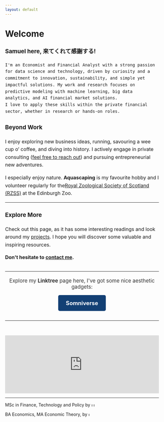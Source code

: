 ```yaml
---
layout: default
---
```

# Welcome

<section style="font-size: 1rem; line-height: 1.6; margin-bottom: 2rem;">

### Samuel here, 来てくれて感謝する!

    I'm an Economist and Financial Analyst with a strong passion for data science and technology, driven by curiosity and a commitment to innovation, sustainability, and simple yet impactful solutions. My work and research focuses on predictive modeling with machine learning, big data analytics, and AI financial market solutions. 
    I love to apply these skills within the private financial sector, whether in research or hands-on roles.

### Beyond Work

I enjoy exploring new business ideas, running, savouring a wee cup o’ coffee, and diving into history. I actively engage in private consulting ([feel free to reach out](https://GregSom-MSc.github.io/contact)) and pursuing entrepreneurial new adventures.

I especially enjoy nature. **Aquascaping** is my favourite hobby and I volunteer regularly for the[Royal Zoological Society of Scotland (RZSS)](https://www.rzss.org.uk) at the Edinburgh Zoo.

---

### Explore More

Check out this page, as it has some interesting readings</a> and look around my [projects](https://GregSom-MSc.github.io/research).
I hope you will discover some valuable and inspiring resources.
    
**Don't hesitate to [contact me](https://GregSom-MSc.github.io/contact).**

</section>
    
<hr>
<div style="text-align: center; margin-top: 20px;">
    <p style="font-size: 1.2em; color: #333;">Explore my <strong>Linktree</strong> page here, I've got some nice aesthetic gadgets: </p>
    <a href="https://linktr.ee/somniverse" target="_blank"
       style="display: inline-block; padding: 15px 25px; cursor: pointer; background-color: #134074; color: white; text-decoration: none; font-size: 1.3em; border-radius: 5px; font-weight: bold;">
        Somniverse
    </a>
</div>
<br>
<hr>
<br><br>

<div style="text-align: center;">
    <iframe src="https://ghchart.rshah.org/GregSom-MSc" frameborder="0" scrolling="50" width="100%" height="190px" style="max-width: 600px; margin: auto;"></iframe>
</div>
<hr>

<p>
  MSc in Finance, Technology and Policy by  <a href="https://www.ed.ac.uk/"></a>
  <img src="https://tinderboxcollective.org/wp-content/uploads/2020/11/UoE-Stacked-Colour-white-background-logo.png" alt="UoE Logo" height="10">
</p>
<p>
  BA Economics, MA Economic Theory, by  <a href="https://www.itam.mx/en"></a>
  <img src="https://upload.wikimedia.org/wikipedia/commons/thumb/d/d9/Logo_del_ITAM.svg/640px-Logo_del_ITAM.svg.png" alt="ITAM Logo" height="10">
</p>
